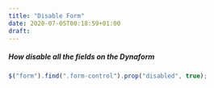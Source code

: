 ```yaml
---
title: "Disable Form"
date: 2020-07-05T00:18:59+01:00
draft: 
---
```


##### How disable all the fields on the Dynaform

```javascript
$("form").find(".form-control").prop("disabled", true);
```